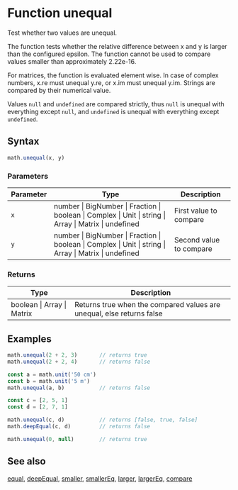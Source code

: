 <!-- Note: This file is automatically generated from source code comments. Changes made in this file will be overridden. -->

# Function unequal

Test whether two values are unequal.

The function tests whether the relative difference between x and y is
larger than the configured epsilon. The function cannot be used to compare
values smaller than approximately 2.22e-16.

For matrices, the function is evaluated element wise.
In case of complex numbers, x.re must unequal y.re, or x.im must unequal y.im.
Strings are compared by their numerical value.

Values `null` and `undefined` are compared strictly, thus `null` is unequal
with everything except `null`, and `undefined` is unequal with everything
except `undefined`.


## Syntax

```js
math.unequal(x, y)
```

### Parameters

Parameter | Type | Description
--------- | ---- | -----------
`x` | number &#124; BigNumber &#124; Fraction &#124; boolean &#124; Complex &#124; Unit &#124; string &#124; Array &#124; Matrix &#124; undefined | First value to compare
`y` | number &#124; BigNumber &#124; Fraction &#124; boolean &#124; Complex &#124; Unit &#124; string &#124; Array &#124; Matrix &#124; undefined | Second value to compare

### Returns

Type | Description
---- | -----------
boolean &#124; Array &#124; Matrix | Returns true when the compared values are unequal, else returns false


## Examples

```js
math.unequal(2 + 2, 3)       // returns true
math.unequal(2 + 2, 4)       // returns false

const a = math.unit('50 cm')
const b = math.unit('5 m')
math.unequal(a, b)           // returns false

const c = [2, 5, 1]
const d = [2, 7, 1]

math.unequal(c, d)           // returns [false, true, false]
math.deepEqual(c, d)         // returns false

math.unequal(0, null)        // returns true
```


## See also

[equal](equal.md),
[deepEqual](deepEqual.md),
[smaller](smaller.md),
[smallerEq](smallerEq.md),
[larger](larger.md),
[largerEq](largerEq.md),
[compare](compare.md)
